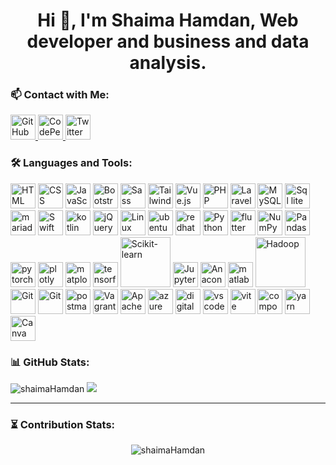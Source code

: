 <h1 align="center">Hi 👋, I'm Shaima Hamdan, Web developer and business and data analysis. </h1>


### 📫 Contact with Me:

<p align="left">
  <!-- GitHub -->
  <a href="https://github.com/shaimaHamdan" target="_blank">
    <img src="https://cdn.jsdelivr.net/gh/devicons/devicon/icons/github/github-original.svg" width="40" alt="GitHub" />
  </a>

  <!-- CodePen -->
  <a href="https://codepen.io/Shaima3h" target="_blank">
    <img src="https://cdn.jsdelivr.net/gh/devicons/devicon/icons/codepen/codepen-original.svg" width="40" alt="CodePen" />
  </a>

  <!-- Twitter -->
  <a href="https://x.com/shaima_3h" target="_blank">
    <img src="https://cdn-icons-png.flaticon.com/512/733/733579.png" width="40" alt="Twitter" />
  </a>
</p>


### 🛠️ Languages and Tools:

<p align="left">
  <!-- Frontend -->
  <img src="https://cdn.jsdelivr.net/gh/devicons/devicon/icons/html5/html5-original.svg" width="40" alt="HTML" />
  <img src="https://cdn.jsdelivr.net/gh/devicons/devicon/icons/css3/css3-original.svg" width="40" alt="CSS" />
  <img src="https://cdn.jsdelivr.net/gh/devicons/devicon/icons/javascript/javascript-original.svg" width="40" alt="JavaScript" />
  <img src="https://cdn.jsdelivr.net/gh/devicons/devicon/icons/bootstrap/bootstrap-plain.svg" width="40" alt="Bootstrap" />
  <img src="https://cdn.jsdelivr.net/gh/devicons/devicon/icons/sass/sass-original.svg" width="40" alt="Sass" />
  <img src="https://cdn.jsdelivr.net/gh/devicons/devicon/icons/tailwindcss/tailwindcss-original.svg" width="40" alt="Tailwind CSS" />
  <img src="https://cdn.jsdelivr.net/gh/devicons/devicon/icons/vuejs/vuejs-original.svg" width="40" alt="Vue.js" />

  <!-- Backend -->
  <img src="https://cdn.jsdelivr.net/gh/devicons/devicon/icons/php/php-original.svg" width="40" alt="PHP" />
  <img src="https://cdn.jsdelivr.net/gh/devicons/devicon/icons/laravel/laravel-original.svg" width="40" alt="Laravel" />
  <img src="https://cdn.jsdelivr.net/gh/devicons/devicon/icons/mysql/mysql-original.svg" width="40" alt="MySQL" />
  <img src="https://cdn.jsdelivr.net/gh/devicons/devicon/icons/sqlite/sqlite-original.svg" width="40" alt="Sql lite" />
  <img src="https://cdn.jsdelivr.net/gh/devicons/devicon/icons/mariadb/mariadb-original.svg" width="40" alt="mariadb" />

  <!-- Programming Languages & Tools -->
  <img src="https://cdn.jsdelivr.net/gh/devicons/devicon/icons/swift/swift-original.svg" width="40" alt="Swift" />
  <img src="https://cdn.jsdelivr.net/gh/devicons/devicon/icons/kotlin/kotlin-original.svg" width="40" alt="kotlin" />
  <img src="https://cdn.jsdelivr.net/gh/devicons/devicon/icons/jquery/jquery-original.svg" width="40" alt="jQuery" />
  <img src="https://cdn.jsdelivr.net/gh/devicons/devicon/icons/linux/linux-original.svg" width="40" alt="Linux" />
  <img src="https://cdn.jsdelivr.net/gh/devicons/devicon/icons/ubuntu/ubuntu-original.svg" width="40" alt="ubentu" />
  <img src="https://cdn.jsdelivr.net/gh/devicons/devicon/icons/redhat/redhat-original-wordmark.svg" width="40" alt="redhat" />
  <img src="https://cdn.jsdelivr.net/gh/devicons/devicon/icons/python/python-original.svg" width="40" alt="Python" />
   <img src="https://cdn.jsdelivr.net/gh/devicons/devicon/icons/flutter/flutter-original.svg" width="40" alt="flutter" />
  <img src="https://cdn.jsdelivr.net/gh/devicons/devicon/icons/numpy/numpy-original.svg" width="40" alt="NumPy" />
  <img src="https://cdn.jsdelivr.net/gh/devicons/devicon/icons/pandas/pandas-original.svg" width="40" alt="Pandas" />
  <img src="https://cdn.jsdelivr.net/gh/devicons/devicon/icons/pytorch/pytorch-original.svg" width="40" alt="pytorch" />
  <img src="https://cdn.jsdelivr.net/gh/devicons/devicon/icons/plotly/plotly-original-wordmark.svg" width="40" alt="plotly" />
  <img src="https://cdn.jsdelivr.net/gh/devicons/devicon/icons/matplotlib/matplotlib-original.svg" width="40" alt="matplotlib" />
  <img src="https://cdn.jsdelivr.net/gh/devicons/devicon/icons/tensorflow/tensorflow-original-wordmark.svg" width="40" alt="tensorflow" />
  <img src="https://raw.githubusercontent.com/scikit-learn/scikit-learn/main/doc/logos/scikit-learn-logo-small.png" width="80" alt="Scikit-learn" />
  <img src="https://cdn.jsdelivr.net/gh/devicons/devicon/icons/jupyter/jupyter-original-wordmark.svg" width="40" alt="Jupyter Notebook" />
  <img src="https://cdn.jsdelivr.net/gh/devicons/devicon/icons/anaconda/anaconda-original-wordmark.svg" width="40" alt="Anaconda" />
   <img src="https://cdn.jsdelivr.net/gh/devicons/devicon/icons/matlab/matlab-original.svg" width="40" alt="matlab" />

  <!-- Big Data -->
  <img src="https://upload.wikimedia.org/wikipedia/commons/0/0e/Hadoop_logo.svg" width="80" alt="Hadoop" />
   <!-- 
  <img src="https://upload.wikimedia.org/wikipedia/commons/0/0e/Hadoop_logo.svg" width="40" alt="Hive" />
  <img src="https://upload.wikimedia.org/wikipedia/commons/0/0e/Hadoop_logo.svg" width="80" alt="SAS" />
   -->
  <!-- DevOps / Tools -->
  <img src="https://cdn.jsdelivr.net/gh/devicons/devicon/icons/git/git-original.svg" width="40" alt="Git" />
  <img src="https://cdn.jsdelivr.net/gh/devicons/devicon/icons/docker/docker-original-wordmark.svg" width="40" alt="Git" />
  <img src="https://cdn.jsdelivr.net/gh/devicons/devicon/icons/postman/postman-original.svg" width="40" alt="postman" />
  <img src="https://cdn.jsdelivr.net/gh/devicons/devicon/icons/vagrant/vagrant-original.svg" width="40" alt="Vagrant" />
  <img src="https://cdn.jsdelivr.net/gh/devicons/devicon/icons/apache/apache-original.svg" width="40" alt="Apache HTTP Server" />
  <img src="https://cdn.jsdelivr.net/gh/devicons/devicon/icons/azure/azure-original.svg" width="40" alt="azure" />
  <img src="https://cdn.jsdelivr.net/gh/devicons/devicon/icons/digitalocean/digitalocean-original.svg" width="40" alt="digitalocean" />
  <img src="https://cdn.jsdelivr.net/gh/devicons/devicon/icons/vscode/vscode-original.svg" width="40" alt="vscode" />
  <img src="https://cdn.jsdelivr.net/gh/devicons/devicon/icons/vitejs/vitejs-original.svg" width="40" alt="vite" />
  <img src="https://cdn.jsdelivr.net/gh/devicons/devicon/icons/composer/composer-original.svg" width="40" alt="composer" />
  <img src="https://cdn.jsdelivr.net/gh/devicons/devicon/icons/yarn/yarn-original.svg" width="40" alt="yarn" />
  <img src="https://cdn.jsdelivr.net/gh/devicons/devicon/icons/canva/canva-original.svg" width="40" alt="Canva" />
</p>

### 📊 GitHub Stats:

<p>
  <img src="https://github-readme-stats.vercel.app/api?username=shaimaHamdan&show_icons=true&theme=radical" alt="shaimaHamdan" />
  <img src="https://github-readme-stats.vercel.app/api/top-langs/?username=shaimaHamdan&layout=compact&theme=radical" />
</p>

---

### ⏳ Contribution Stats:

<p align="center">
  <img src="https://github-readme-streak-stats.herokuapp.com/?user=shaimaHamdan&theme=radical" alt="shaimaHamdan" />
</p>
